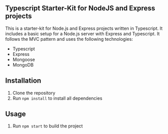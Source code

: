 ## Typescript Starter-Kit for NodeJS and Express projects
This is a starter-kit for Node.js and Express projects written in Typescript. It includes a basic setup for a Node.js server with Express and Typescript.
It follows the MVC pattern and uses the following technologies:
- Typescript
- Express
- Mongoose
- MongoDB


## Installation
1. Clone the repository
2. Run `npm install` to install all dependencies




## Usage
1. Run `npm start` to build the project

